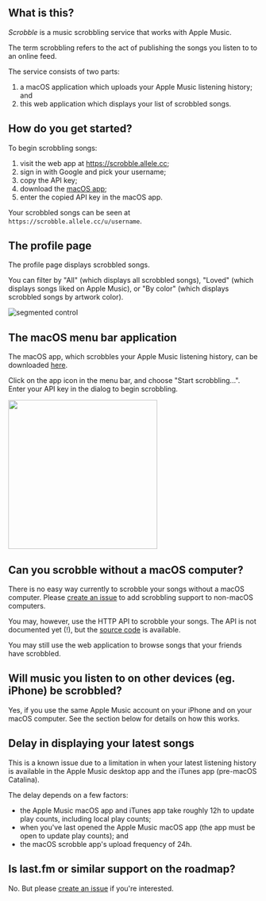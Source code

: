 ## What is this?

_Scrobble_ is a music scrobbling service that works with Apple Music.

The term scrobbling refers to the act of publishing the songs you listen to to an online feed.

The service consists of two parts:

1. a macOS application which uploads your Apple Music listening history; and
2. this web application which displays your list of scrobbled songs.

## How do you get started?

To begin scrobbling songs:

1. visit the web app at https://scrobble.allele.cc;
1. sign in with Google and pick your username;
1. copy the API key;
1. download the [macOS app][macos];
1. enter the copied API key in the macOS app.

Your scrobbled songs can be seen at `https://scrobble.allele.cc/u/username`.

## The profile page

The profile page displays scrobbled songs.

You can filter by "All" (which displays all scrobbled songs), "Loved" (which displays songs liked on Apple Music), or "By color" (which displays scrobbled songs by artwork color).

![segmented control](https://imgur.com/Cz2v327l.png)

## The macOS menu bar application

The macOS app, which scrobbles your Apple Music listening history, can be downloaded [here][macos].

Click on the app icon in the menu bar, and choose "Start scrobbling...". Enter your API key in the dialog to begin scrobbling.

<img src="https://imgur.com/VTOFh02.png" height=300 />

## Can you scrobble without a macOS computer?

There is no easy way currently to scrobble your songs without a macOS computer. Please [create an issue][issues] to add scrobbling support to non-macOS computers.

You may, however, use the HTTP API to scrobble your songs. The API is not documented yet (!), but the [source code][source] is available.

You may still use the web application to browse songs that your friends have scrobbled.

## Will music you listen to on other devices (eg. iPhone) be scrobbled?

Yes, if you use the same Apple Music account on your iPhone and on your macOS computer. See the section below for details on how this works.

## Delay in displaying your latest songs

This is a known issue due to a limitation in when your latest listening history is available in the Apple Music desktop app and the iTunes app (pre-macOS Catalina).

The delay depends on a few factors:

* the Apple Music macOS app and iTunes app take roughly 12h to update play counts, including local play counts;
* when you've last opened the Apple Music macOS app (the app must be open to update play counts); and
* the macOS scrobble app's upload frequency of 24h.

## Is last.fm or similar support on the roadmap?

No. But please [create an issue][issues] if you're interested.

[issues]: https://github.com/nishanths/scrobble/issues/new
[source]: https://github.com/nishanths/scrobble
[macos]: https://github.com/nishanths/scrobble/releases/latest
